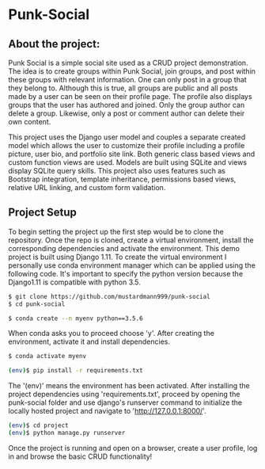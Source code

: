 # Punk-Social

## About the project:
Punk Social is a simple social site used as a CRUD project demonstration. The
idea is to create groups within Punk Social, join groups, and post within these
groups with relevant information. One can only post in a group that they belong
to. Although this is true, all groups are public and all posts made by a user
can be seen on their profile page. The profile also displays groups that the user
has authored and joined. Only the group author can delete a group. Likewise, only
a post or comment author can delete their own content.

This project uses the Django user model and couples a separate created model
which allows the user to customize their profile including a profile picture,
user bio, and portfolio site link. Both generic class based views and custom
function views are used. Models are built using SQLite and views display SQLite
query skills. This project also uses features such as Bootstrap integration,
template inheritance, permissions based views, relative URL linking, and custom
form validation.

## Project Setup
To begin setting the project up the first step would be to clone the repository.
Once the repo is cloned, create a virtual environment, install the corresponding
dependencies and activate the environment.  This demo project is built using
Django 1.11.  To create the virtual environment I personally use conda environment
manager which can be applied using the following code. It's important to specify
the python version because the Django1.11 is compatible with python 3.5.

```sh
$ git clone https://github.com/mustardmann999/punk-social
$ cd punk-social

$ conda create --n myenv python==3.5.6
```

When conda asks you to proceed choose 'y'.
After creating the environment, activate it and install dependencies.

```sh
$ conda activate myenv

(env)$ pip install -r requirements.txt
```
The '(env)' means the environment has been activated. After installing the project
dependencies using 'requirements.txt', proceed by opening the punk-social folder
and use django's runserver command to initialize the locally hosted project and
navigate to 'http://127.0.0.1:8000/'.

```sh
(env)$ cd project
(env)$ python manage.py runserver
```
Once the project is running and open on a browser, create a user profile, log in
and browse the basic CRUD functionality!
